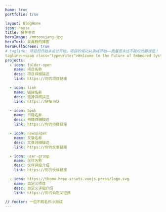 ```yaml
---
home: true
portfolio: true

layout: BlogHome
icon: house
title: 博客主页
heroImage: /mmtouxiang.jpg
heroText: 吴鑫程的博客
heroFullScreen: true
# tagline: 项目的开始从设计开始，项目的成功从测试开始——质量是永远不能松的那根弦！
tagline:<span class="typewriter">Welcome to the Future of Embedded Systems</span>
projects:
  - icon: folder-open
    name: 项目名称
    desc: 项目详细描述
    link: https://你的项目链接

  - icon: link
    name: 链接名称
    desc: 链接详细描述
    link: https://链接地址

  - icon: book
    name: 书籍名称
    desc: 书籍详细描述
    link: https://你的书籍链接

  - icon: newspaper
    name: 文章名称
    desc: 文章详细描述
    link: https://你的文章链接

  - icon: user-group
    name: 伙伴名称
    desc: 伙伴详细介绍
    link: https://你的伙伴链接

  - icon: https://theme-hope-assets.vuejs.press/logo.svg
    name: 自定义项目
    desc: 自定义详细介绍
    link: https://你的自定义链接

// footer: 一位不知名的小测试
---
```

<style>
  .typewriter {
    font-family: monospace;
    overflow: hidden;
    border-right: 2px solid #3C3C43;  /* 光标颜色 */
    white-space: nowrap;
    animation: typing 3.5s steps(30, end), blink-caret 0.75s step-end infinite;
  }

  @keyframes typing {
    from { width: 0 }
    to { width: 100% }
  }

  @keyframes blink-caret {
    from, to { border-color: transparent }
    50% { border-color: #3C3C43; }  /* 光标闪烁颜色 */
  }
</style>
